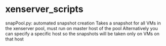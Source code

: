 # xenserver_scripts

snapPool.py: automated snapshot creation
 Takes a snapshot for all VMs in the xenserver pool, must run on master host of the pool
 Alternatively you can specify a specific host so the snapshots will be taken only on VMs on that host
 
 
